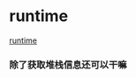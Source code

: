 # runtime

[runtime](https://www.topgoer.com/%E5%B9%B6%E5%8F%91%E7%BC%96%E7%A8%8B/runtime%E5%8C%85.html)

### 除了获取堆栈信息还可以干嘛